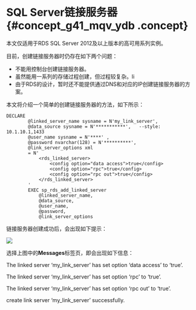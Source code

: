 # SQL Server链接服务器 {#concept_g41_mqv_ydb .concept}

本文仅适用于RDS SQL Server 2012及以上版本的高可用系列实例。

目前，创建链接服务器时仍存在如下两个问题：

-   不能用控制台创建链接服务器。
-   虽然能用一系列的存储过程创建，但过程较复杂。li
-   由于RDS的设计，暂时还不能提供通过DNS和对应的IP创建链接服务器的方案。

本文将介绍一个简单的创建链接服务器的方法，如下所示：

```
DECLARE
        @linked_server_name sysname = N'my_link_server',
        @data_source sysname = N'***********',   --style: 10.1.10.1,1433
        @user_name sysname = N'****' ,
        @password nvarchar(128) = N'**********',
        @link_server_options xml
        = N'
            <rds_linked_server>
                <config option="data access">true</config>
                <config option="rpc">true</config>
                <config option="rpc out">true</config>
            </rds_linked_server>
        '
        EXEC sp_rds_add_linked_server
            @linked_server_name,
            @data_source,
            @user_name,
            @password,
            @link_server_options
```

链接服务器创建成功后，会出现如下提示：

![](http://static-aliyun-doc.oss-cn-hangzhou.aliyuncs.com/assets/img/7956/4257_zh-CN.jpg)

选择上图中的**Messages**标签页，即会出现如下信息：

The linked server ‘my\_link\_server’ has set option ‘data access’ to ‘true’.

The linked server ‘my\_link\_server’ has set option ‘rpc’ to ‘true’.

The linked server ‘my\_link\_server’ has set option ‘rpc out’ to ‘true’.

create link server ‘my\_link\_server’ successfully.

